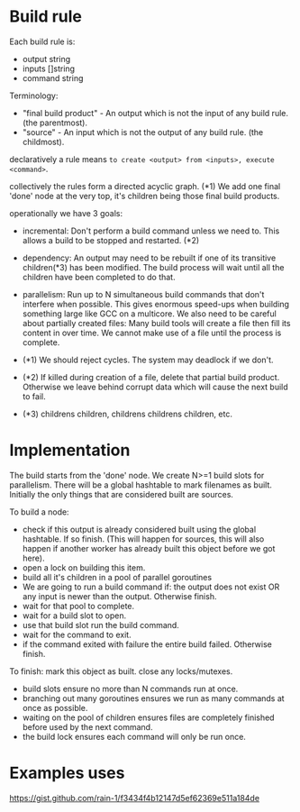 # Build rule

Each build rule is:

* output string
* inputs []string
* command string

Terminology:
* "final build product" - An output which is not the input of any build rule. (the parentmost).
* "source" - An input which is not the output of any build rule. (the childmost).

declaratively a rule means `to create <output> from <inputs>, execute <command>`.

collectively the rules form a directed acyclic graph. (*1) We add one final 'done' node at the very top, it's children being those final build products.

operationally we have 3 goals:

* incremental: Don't perform a build command unless we need to. This allows a build to be stopped and restarted. (*2)
* dependency: An output may need to be rebuilt if one of its transitive children(*3) has been modified. The build process will wait until all the children have been completed to do that.
* parallelism: Run up to N simultaneous build commands that don't interfere when possible. This gives enormous speed-ups when building something large like GCC on a multicore. We also need to be careful about partially created files: Many build tools will create a file then fill its content in over time. We cannot make use of a file until the process is complete.

* (*1) We should reject cycles. The system may deadlock if we don't.
* (*2) If killed during creation of a file, delete that partial build product. Otherwise we leave behind corrupt data which will cause the next build to fail.
* (*3) childrens children, childrens childrens children, etc.


# Implementation

The build starts from the 'done' node. We create N>=1 build slots for parallelism.
There will be a global hashtable to mark filenames as built. Initially the only things that are considered built are sources.

To build a node:

- check if this output is already considered built using the global hashtable. If so finish. (This will happen for sources, this will also happen if another worker has already built this object before we got here).
- open a lock on building this item.
- build all it's children in a pool of parallel goroutines
- We are going to run a build command if: the output does not exist OR any input is newer than the output. Otherwise finish.
- wait for that pool to complete.
- wait for a build slot to open.
- use that build slot run the build command. 
- wait for the command to exit.
- if the command exited with failure the entire build failed. Otherwise finish.

To finish: mark this object as built. close any locks/mutexes.

* build slots ensure no more than N commands run at once.
* branching out many goroutines ensures we run as many commands at once as possible.
* waiting on the pool of children ensures files are completely finished before used by the next command.
* the build lock ensures each command will only be run once.

# Examples uses

https://gist.github.com/rain-1/f3434f4b12147d5ef62369e511a184de
